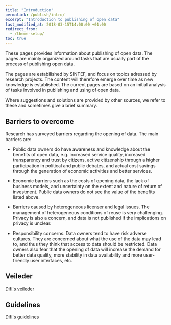 ```yaml
---
title: "Introduction"
permalink: /publish/intro/
excerpt: "Introduction to publishing of open data"
last_modified_at: 2018-03-15T14:00:00 +01:00
redirect_from:
  - /theme-setup/
toc: true
---
```


These pages provides information about publishing of open data. The pages are mainly organized around tasks that are usually part of the process of publishing open data. 

The pages are estabilished by SINTEF, and focus on topics adressed by research projects. The content will therefore emerge over time as new knowledge is established. The current pages are based on an initial analysis of tasks involved in publishing and using of open data.

Where suggestions and solutions are provided by other sources, we refer to these and sometimes give a brief summary.

## Barriers to overcome

Research has surveyed barriers regarding the opening of data. The main barriers are:

- Public data owners do have awareness and knowledge about the benefits of open data, e.g. increased service quality, increased transparency and trust by citizens, active citizenship through a higher participation in political and public debates, and actual cost savings through the generation of economic activities and better services.

- Economic barriers such as the costs of opening data, the lack of business models, and uncertainty on the extent and nature of return of investment. Public data owners do not see the value of the benefits listed above.

- Barriers caused by heterogeneous licenser and legal issues. The management of heterogeneous conditions of reuse is very challenging. Privacy is also a concern, and data is not published if the implications on privacy is unclear.

- Responsibility concerns. Data owners tend to have risk adverse cultures. They are concerned about what the use of the data may lead to, and thus they think that access to data should be restricted. Data owners also fear that the opening of data will increase the demand for better data quality, more stability in data availability and more user-friendly user interfaces, etc.

## Veileder

[Difi's veileder](https://data.norge.no/document/del-og-skap-verdier-veileder-i-tilgjengeliggjøring-av-offentlige-data)


## Guidelines

[Difi's guidelines](https://data.norge.no/retningslinjer-ved-tilgjengeliggjøring-av-offentlige-data)
